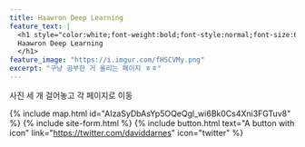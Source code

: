 ```yaml
---
title: Haawron Deep Learning
feature_text: |
  <h1 style="color:white;font-weight:bold;font-style:normal;font-size:66px">
  Haawron Deep Learning
  </h1>
feature_image: "https://i.imgur.com/fHSCVMy.png"
excerpt: "구냥 공부한 거 올리는 페이지 ㅎㅎ"
---
```


사진 세 개 걸어놓고 각 페이지로 이동


<!-- 그림 넣기 -->
<!-- {% include figure.html image="https://unsplash.it/300/400?image=123" position="center" caption="Center aligned image" %} -->
<!-- 지도 넣기 id는 구글 맵 embed 가서 받아와야 하는 듯 -->
{% include map.html id="AIzaSyDbAsYp5OQeQgl_wi6Bk0Cs4Xni3FGTuv8" %}
{% include site-form.html %}
{% include button.html text="A button with icon" link="https://twitter.com/daviddarnes" icon="twitter" %}
